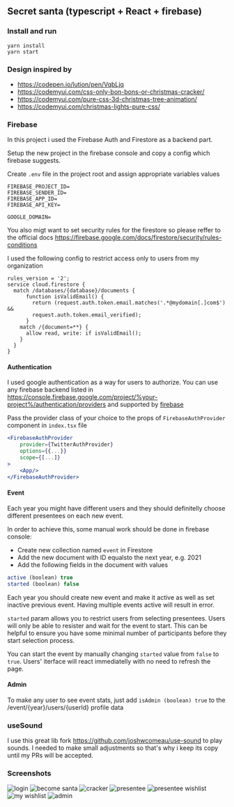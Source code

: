 ## Secret santa (typescript + React + firebase)
### Install and run
    yarn install
    yarn start
    
### Design inspired by
- https://codepen.io/lution/pen/VqbLjq
- https://codemyui.com/css-only-bon-bons-or-christmas-cracker/
- https://codemyui.com/pure-css-3d-christmas-tree-animation/
- https://codemyui.com/christmas-lights-pure-css/

### Firebase
In this project i used the Firebase Auth and Firestore as a backend part.

Setup the new project in the firebase console and copy a config which firebase suggests.

Create `.env` file in the project root and assign appropriate variables values
```shell script
FIREBASE_PROJECT_ID=
FIREBASE_SENDER_ID=
FIREBASE_APP_ID=
FIREBASE_API_KEY=

GOOGLE_DOMAIN=
```

You also migt want to set security rules for the firestore so please reffer to the official docs https://firebase.google.com/docs/firestore/security/rules-conditions

I used the following config to restrict access only to users from my organization

    rules_version = '2';
    service cloud.firestore {
      match /databases/{database}/documents {
          function isValidEmail() {
            return (request.auth.token.email.matches('.*@mydomain[.]com$') && 
            request.auth.token.email_verified);
          }
        match /{document=**} {
          allow read, write: if isValidEmail();
        }
      }
    }
    
#### Authentication
I used google authentication as a way for users to authorize. You can use any firebase backend listed in https://console.firebase.google.com/project/%your-project%/authentication/providers and supported by [firebase](https://github.com/firebase/firebase-js-sdk/tree/2ac31a1dbadbaf1d158b7c664567efd7a651bf81/packages-exp/auth-exp/src/core/providers)

Pass the provider class of your choice to the props of `FirebaseAuthProvider` component in `index.tsx` file
```jsx
<FirebaseAuthProvider
    provider={TwitterAuthProvider}
    options={{...}}
    scope={[...]}
>
    <App/>
</FirebaseAuthProvider>
```

#### Event
Each year you might have different users and they should definitelly choose different presentees on each new event.

In order to achieve this, some manual work should be done in firebase console:

- Create new collection named `event` in Firestore
- Add the new document with ID equalsto the next year, e.g. 2021
- Add the following fields in the document with values
```js
active (boolean) true
started (boolean) false
```

Each year you should create new event and make it active as well as set inactive previous event. Having multiple events active will result in error.

`started` param allows you to restrict users from selecting presentees. Users will only be able to resister and wait for the event to start. This can be helpful to ensure you have some minimal number of participants before they start selection process.

You can start the event by manually changing `started` value from `false` to `true`. Users' iterface will react immediatelly with no need to refresh the page.

#### Admin
To make any user to see event stats, just add `isAdmin (boolean) true` to the /event/{year}/users/{userId} profile data

### useSound
I use this great lib fork https://github.com/joshwcomeau/use-sound to play sounds. I needed to make small adjustments so that's why i keep its copy until my PRs will be accepted.

### Screenshots
![login](screenshots/login.png?raw=true)
![become santa](screenshots/before_cracker.png?raw=true)
![cracker](screenshots/cracker_cracked.png?raw=true)
![presentee](screenshots/presentee_selected.png?raw=true)
![presentee wishlist](screenshots/presentee_wishlist.png?raw=true)
![my wishlist](screenshots/my_wishlist.png?raw=true)
![admin](screenshots/admin.png?raw=true)
